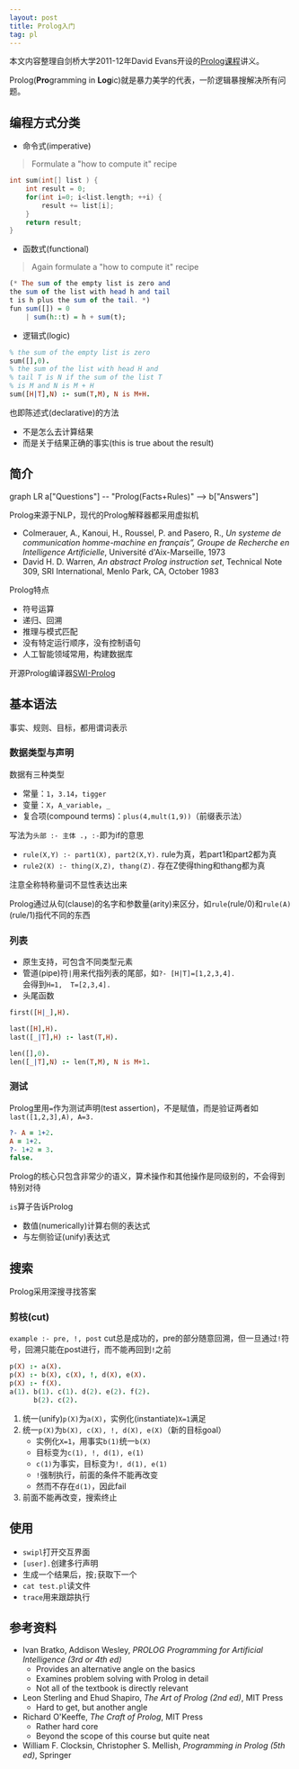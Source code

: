 ```yaml
---
layout: post
title: Prolog入门
tag: pl
---
```


本文内容整理自剑桥大学2011-12年David Evans开设的[Prolog课程](https://www.cl.cam.ac.uk/teaching/1112/Prolog/materials.html)讲义。

Prolog(**Pro**gramming in **Log**ic)就是暴力美学的代表，一阶逻辑暴搜解决所有问题。

<!--more-->

## 编程方式分类
* 命令式(imperative)
> Formulate a "how to compute it" recipe

```cpp
int sum(int[] list ) {
    int result = 0;
    for(int i=0; i<list.length; ++i) {
        result += list[i];
    }
    return result;
}
```

* 函数式(functional)
> Again formulate a "how to compute it" recipe

```haskell
(* The sum of the empty list is zero and
the sum of the list with head h and tail
t is h plus the sum of the tail. *)
fun sum([]) = 0
    | sum(h::t) = h + sum(t);
```

* 逻辑式(logic)
```prolog
% the sum of the empty list is zero
sum([],0).
% the sum of the list with head H and
% tail T is N if the sum of the list T
% is M and N is M + H
sum([H|T],N) :- sum(T,M), N is M+H.
```

也即陈述式(declarative)的方法
* 不是怎么去计算结果
* 而是关于结果正确的事实(this is true about the result)

## 简介
<div class="mermaid">
graph LR
    a["Questions"] -- "Prolog(Facts+Rules)" --> b["Answers"]
</div>

Prolog来源于NLP，现代的Prolog解释器都采用虚拟机
* Colmerauer, A., Kanoui, H., Roussel, P. and Pasero, R., *Un systeme de communication homme-machine en français”, Groupe de Recherche en Intelligence Artificielle*, Université d'Aix-Marseille, 1973
* David H. D. Warren, *An abstract Prolog instruction set*, Technical Note 309, SRI International, Menlo Park, CA, October 1983

Prolog特点
* 符号运算
* 递归、回溯
* 推理与模式匹配
* 没有特定运行顺序，没有控制语句
* 人工智能领域常用，构建数据库

开源Prolog编译器[SWI-Prolog](http://www.swi-prolog.org/build/Redhat.html)

## 基本语法
事实、规则、目标，都用谓词表示

### 数据类型与声明
数据有三种类型
* 常量：`1`，`3.14`，`tigger`
* 变量：`X`，`A_variable`，`_`
* 复合项(compound terms)：`plus(4,mult(1,9))`（前缀表示法）

写法为`头部 :- 主体 .`，`:-`即为if的意思
* `rule(X,Y) :- part1(X), part2(X,Y).` rule为真，若part1和part2都为真
* `rule2(X) :- thing(X,Z), thang(Z).` 存在Z使得thing和thang都为真

注意全称特称量词不显性表达出来

Prolog通过从句(clause)的名字和参数量(arity)来区分，如`rule`(rule/0)和`rule(A)`(rule/1)指代不同的东西

### 列表
* 原生支持，可包含不同类型元素
* 管道(pipe)符`|`用来代指列表的尾部，如`?- [H|T]=[1,2,3,4].`<br/>
会得到`H=1,  T=[2,3,4].`
* 头尾函数

```prolog
first([H|_],H).

last([H],H).
last([_|T],H) :- last(T,H).

len([],0).
len([_|T],N) :- len(T,M), N is M+1.
```

### 测试
Prolog里用`=`作为测试声明(test assertion)，不是赋值，而是验证两者如`last([1,2,3],A), A=3.`

```prolog
?- A = 1+2.
A = 1+2.
?- 1+2 = 3.
false.
```

Prolog的核心只包含非常少的语义，算术操作和其他操作是同级别的，不会得到特别对待

`is`算子告诉Prolog
* 数值(numerically)计算右侧的表达式
* 与左侧验证(unify)表达式

## 搜索
Prolog采用深搜寻找答案

### 剪枝(cut)
`example :- pre, !, post`
cut总是成功的，pre的部分随意回溯，但一旦通过`!`符号，回溯只能在post进行，而不能再回到`!`之前

```prolog
p(X) :- a(X).
p(X) :- b(X), c(X), !, d(X), e(X).
p(X) :- f(X).
a(1). b(1). c(1). d(2). e(2). f(2).
      b(2). c(2).
```

1. 统一(unify)`p(X)`为`a(X)`，实例化(instantiate)`X=1`满足
2. 统一`p(X)`为`b(X), c(X), !, d(X), e(X)`（新的目标goal）
	* 实例化`X=1`，用事实`b(1)`统一`b(X)`
	* 目标变为`c(1), !, d(1), e(1)`
	* `c(1)`为事实，目标变为`!, d(1), e(1)`
	* `!`强制执行，前面的条件不能再改变
	* 然而不存在`d(1)`，因此fail
3. 前面不能再改变，搜索终止


## 使用
* `swipl`打开交互界面
* `[user].`创建多行声明
* 生成一个结果后，按`;`获取下一个
* `cat test.pl`读文件
* `trace`用来跟踪执行

## 参考资料
* Ivan Bratko, Addison Wesley, *PROLOG Programming for Artificial Intelligence (3rd or 4th ed)* 
	- Provides an alternative angle on the basics
	- Examines problem solving with Prolog in detail
	- Not all of the textbook is directly relevant
* Leon Sterling and Ehud Shapiro, *The Art of Prolog (2nd ed)*, MIT Press
	- Hard to get, but another angle
* Richard O'Keeffe, *The Craft of Prolog*, MIT Press
	- Rather hard core
	- Beyond the scope of this course but quite neat
* William F. Clocksin, Christopher S. Mellish, *Programming in Prolog (5th ed)*, Springer
